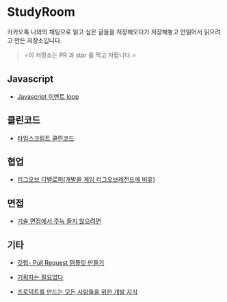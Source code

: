 # StudyRoom

카카오톡 나와의 채팅으로 읽고 싶은 글들을 저장해오다가 저장해놓고 안읽어서 읽으려고 만든 저장소입니다.

> ⭐️이 저장소는 PR 과 star 를 먹고 자랍니다.⭐️

## Javascript

* [Javascript 이벤트 loop](https://asfirstalways.tistory.com/362)

## 클린코드

- [타입스크립트 클린코드](https://github.com/738/clean-code-typescript#%EB%AA%A9%EC%B0%A8)

## 협업

- [리그오브 디벨로퍼(개발을 게임 리그오브레전드에 비유)](https://taeny.dev/essay/%EB%A6%AC%EA%B7%B8-%EC%98%A4%EB%B8%8C-%EB%94%94%EB%B2%A8%EB%A1%9C%ED%8D%BC/)

## 면접

- [기술 면접에서 주눅 들지 않으려면](https://brunch.co.kr/@aria-grande/20)

## 기타

- [깃헙- Pull Request 템플릿 만들기](https://fernando.kr/develop/2019-05-29-github-pull-request-template-guide/)

- [기획자는 필요없다](https://minieetea.com/2020/05/archives/5993)

- [프로덕트를 만드는 모든 사람들을 위한 개발 지식](https://www.notion.so/74c1bc468ec2420e959743a21c64c668)

  

